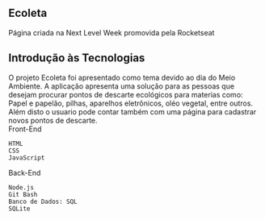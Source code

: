 <h2>Ecoleta</h2>

Página criada na Next Level Week promovida pela
Rocketseat
</div>

<h2>Introdução às Tecnologias</h2>

O projeto Ecoleta foi apresentado como tema devido ao dia do Meio Ambiente. 
A aplicação apresenta uma solução para as pessoas que desejam procurar pontos de descarte ecológicos para materias como:
Papel e papelão, pilhas, aparelhos eletrônicos, oléo vegetal, entre outros.
Além disto o usuario pode contar também com uma página para cadastrar novos pontos de descarte. </br>
    Front-End</br>
    
    HTML
    CSS
    JavaScript
    
  
   Back-End</br>
   
    Node.js
    Git Bash
    Banco de Dados: SQL
    SQLite
   

</div>
